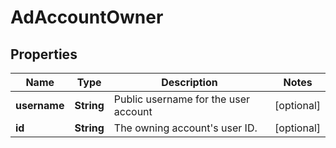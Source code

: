 

# AdAccountOwner

## Properties

Name | Type | Description | Notes
------------ | ------------- | ------------- | -------------
**username** | **String** | Public username for the user account |  [optional]
**id** | **String** | The owning account&#39;s user ID. |  [optional]




